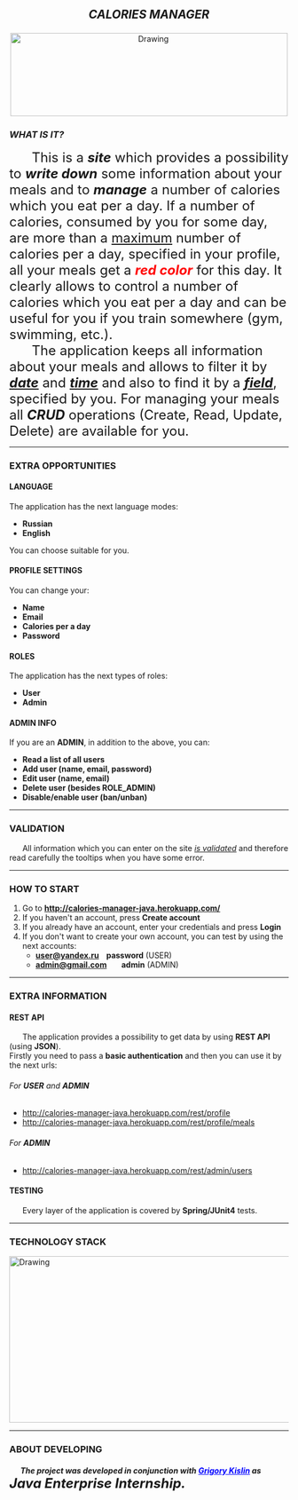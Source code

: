 ## **_<p align="center">CALORIES MANAGER</p>_**
<p align="center"><img src="https://i0.wp.com/tunedinparents.com/wp-content/uploads/2017/04/Tuned-In-Parents-Top-5-Ways-to-Boost-Your-Metabolism-for-Healthy-Weight-Loss-BMR.jpg" alt="Drawing" width="500" height="150" /></p>

### **_WHAT IS IT?_**
<font size="5">&nbsp;&nbsp;&nbsp;&nbsp;&nbsp;&nbsp;This is a **_site_** which provides a possibility to **_write down_** some information about your meals and to **_manage_** a number of calories which you eat per a day. If a number of calories, consumed by you for some day, are more than a <u>maximum</u> number of calories per a day, specified in your profile, all your meals get a <font color="red">**_red color_**</font> for this day. It clearly allows to control a number of calories which you eat per a day and can be useful for you if you train somewhere (gym, swimming, etc.). <br/>
&nbsp;&nbsp;&nbsp;&nbsp;&nbsp;&nbsp;The application keeps all information about your meals and allows to filter it by <u>**_date_**</u> and <u>**_time_**</u> and also to find it by a <u>**_field_**</u>, specified by you. For managing your meals all **_CRUD_** operations (Create, Read, Update, Delete) are available for you.</font>

-------------

### **EXTRA OPPORTUNITIES**
#### **LANGUAGE**
The application has the next language modes:
- **Russian**
- **English**

You can choose suitable for you.

#### **PROFILE SETTINGS**
You can change your:
- **Name**
- **Email**
- **Calories per a day**
- **Password**


#### **ROLES**
The application has the next types of roles:
- **User**
- **Admin**


#### **ADMIN INFO**
If you are an **ADMIN**, in addition to the above, you can:
- **Read a list of all users**
- **Add user (name, email, password)**
- **Edit user (name, email)**
- **Delete user (besides ROLE_ADMIN)**
- **Disable/enable user (ban/unban)**

-------------

### **VALIDATION**
&nbsp;&nbsp;&nbsp;&nbsp;&nbsp;&nbsp;All information which you can enter on the site <u>_is validated_</u> and therefore read carefully the tooltips when you have some error.

-------------

### **HOW TO START**
1. Go to **http://calories-manager-java.herokuapp.com/**
1. If you haven't an account, press **Create account**
1. If you already have an account, enter your credentials and press **Login**
1. If you don't want to create your own account, you can test by using the next accounts:
    - **user@yandex.ru &nbsp;&nbsp; password**  (USER)
    - **admin@gmail.com &nbsp;&nbsp;&nbsp;&nbsp;&nbsp;&nbsp; admin**  (ADMIN)

-------------

### **EXTRA INFORMATION**

#### **REST API**
&nbsp;&nbsp;&nbsp;&nbsp;&nbsp;&nbsp;The application provides a possibility to get data by using **REST API** (using **JSON**).<br/>
Firstly you need to pass a **basic authentication** and then you can use it by the next urls:
###### For **USER** and **ADMIN**
- http://calories-manager-java.herokuapp.com/rest/profile
- http://calories-manager-java.herokuapp.com/rest/profile/meals

###### For **ADMIN**
- http://calories-manager-java.herokuapp.com/rest/admin/users

#### **TESTING**
&nbsp;&nbsp;&nbsp;&nbsp;&nbsp;&nbsp;Every layer of the application is covered by **Spring/JUnit4** tests.

-------------

### **TECHNOLOGY STACK**
<img src="https://user-images.githubusercontent.com/13649199/27433714-8294e6fe-575e-11e7-9c41-7f6e16c5ebe5.jpg" alt="Drawing" width="750" height="300" />

-------------

### **ABOUT DEVELOPING**
##### &nbsp;&nbsp;&nbsp;&nbsp;&nbsp;&nbsp;The project was developed in conjunction with <a style="color:blue" href="http://gkislin.ru">Grigory Kislin</a> as **<span style="font-size:18pt">Java Enterprise Internship.</span>**